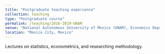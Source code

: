 ```yaml
---
title: "Postgraduate teaching experience"
collection: teaching
type: "Postgraduate course"
permalink: /teaching/2016-2019-UNAM
venue: "National Autonomous University of Mexico (UNAM), Economics Department. 2016-2019"
location: "Mexico City, Mexico"
---
```


Lectures on statistics, econometrics, and researching methodology.

